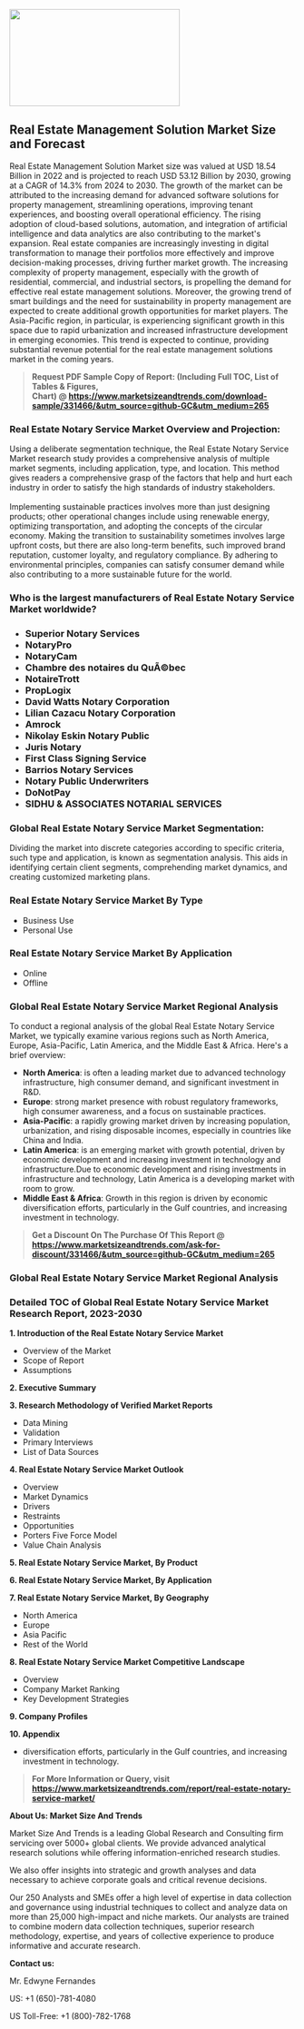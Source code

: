 <p><img class="alignnone size-medium wp-image-20088" src="https://ffe5etoiles.com/wp-content/uploads/2024/12/MST1-300x171.png" alt="" width="300" height="171" /></p><h2>Real Estate Management Solution Market Size and Forecast</h2><p>Real Estate Management Solution Market size was valued at USD 18.54 Billion in 2022 and is projected to reach USD 53.12 Billion by 2030, growing at a CAGR of 14.3% from 2024 to 2030. The growth of the market can be attributed to the increasing demand for advanced software solutions for property management, streamlining operations, improving tenant experiences, and boosting overall operational efficiency. The rising adoption of cloud-based solutions, automation, and integration of artificial intelligence and data analytics are also contributing to the market's expansion. Real estate companies are increasingly investing in digital transformation to manage their portfolios more effectively and improve decision-making processes, driving further market growth.  The increasing complexity of property management, especially with the growth of residential, commercial, and industrial sectors, is propelling the demand for effective real estate management solutions. Moreover, the growing trend of smart buildings and the need for sustainability in property management are expected to create additional growth opportunities for market players. The Asia-Pacific region, in particular, is experiencing significant growth in this space due to rapid urbanization and increased infrastructure development in emerging economies. This trend is expected to continue, providing substantial revenue potential for the real estate management solutions market in the coming years.</p><blockquote id="" class=""><strong>Request PDF Sample Copy of Report: (Including Full TOC, List of Tables &amp; Figures, Chart)&nbsp;@&nbsp;<strong><a href="https://www.marketsizeandtrends.com/download-sample/331466/&utm_source=github-GC&utm_medium=265" target="_blank">https://www.marketsizeandtrends.com/download-sample/331466/&utm_source=github-GC&utm_medium=265</a></strong></strong></blockquote><h3 id="" class="">Real Estate Notary Service Market&nbsp;Overview and Projection:</h3><p id="" class="">Using a deliberate segmentation technique, the Real Estate Notary Service Market research study provides a comprehensive analysis of multiple market segments, including application, type, and location. This method gives readers a comprehensive grasp of the factors that help and hurt each industry in order to satisfy the high standards of industry stakeholders. <br /> <br />Implementing sustainable practices involves more than just designing products; other operational changes include using renewable energy, optimizing transportation, and adopting the concepts of the circular economy. Making the transition to sustainability sometimes involves large upfront costs, but there are also long-term benefits, such improved brand reputation, customer loyalty, and regulatory compliance. By adhering to environmental principles, companies can satisfy consumer demand while also contributing to a more sustainable future for the world.</p><h3 id="" class="">Who is the largest manufacturers of&nbsp;Real Estate Notary Service Market worldwide?</h3><h3 class=""><p><ul><li>Superior Notary Services </li><li> NotaryPro </li><li> NotaryCam </li><li> Chambre des notaires du QuÃ©bec </li><li> NotaireTrott </li><li> PropLogix </li><li> David Watts Notary Corporation </li><li> Lilian Cazacu Notary Corporation </li><li> Amrock </li><li> Nikolay Eskin Notary Public </li><li> Juris Notary </li><li> First Class Signing Service </li><li> Barrios Notary Services </li><li> Notary Public Underwriters </li><li> DoNotPay </li><li> SIDHU & ASSOCIATES NOTARIAL SERVICES</li></ul></p></h3><h3 id="" class="">Global&nbsp;Real Estate Notary Service Market Segmentation:</h3><p id="" class="">Dividing the market into discrete categories according to specific criteria, such type and application, is known as segmentation analysis. This aids in identifying certain client segments, comprehending market dynamics, and creating customized marketing plans.</p><h3 id="" class="">Real Estate Notary Service Market&nbsp;By Type</h3><p><p><ul><li>Business Use</li><li> Personal Use</p></li></ul></p></p><h3 id="" class="">Real Estate Notary Service Market&nbsp;By Application</h3><p class=""><p><ul><li>Online</li><li> Offline</li></ul></p></p><h3 id="" class="">Global Real Estate Notary Service Market Regional Analysis</h3><p id="" class="">To conduct a regional analysis of the global Real Estate Notary Service Market, we typically examine various regions such as North America, Europe, Asia-Pacific, Latin America, and the Middle East &amp; Africa. Here's a brief overview:</p><ul><li><strong>North America</strong>: is often a leading market due to advanced technology infrastructure, high consumer demand, and significant investment in R&amp;D.</li><li><strong>Europe</strong>: strong market presence with robust regulatory frameworks, high consumer awareness, and a focus on sustainable practices.</li><li><strong>Asia-Pacific</strong>: a rapidly growing market driven by increasing population, urbanization, and rising disposable incomes, especially in countries like China and India.</li><li><strong>Latin America</strong>: is an emerging market with growth potential, driven by economic development and increasing investment in technology and infrastructure.Due to economic development and rising investments in infrastructure and technology, Latin America is a developing market with room to grow.</li><li><strong>Middle East &amp; Africa</strong>: Growth in this region is driven by economic diversification efforts, particularly in the Gulf countries, and increasing investment in technology.</li></ul><blockquote id="" class=""><strong>Get a Discount On The Purchase Of This Report @ <strong><a href="https://www.marketsizeandtrends.com/ask-for-discount/331466/&utm_source=github-GC&utm_medium=265" target="_blank">https://www.marketsizeandtrends.com/ask-for-discount/331466/&utm_source=github-GC&utm_medium=265</a></strong></strong></blockquote><h3 id="" class="">Global Real Estate Notary Service Market Regional Analysis</h3><h3 id="" class="">Detailed TOC of Global Real Estate Notary Service Market Research Report, 2023-2030</h3><p id="" class=""><strong>1. Introduction of the Real Estate Notary Service Market</strong></p><ul><li>Overview of the Market</li><li>Scope of Report</li><li>Assumptions</li></ul><p id="" class=""><strong>2. Executive Summary</strong></p><p id="" class=""><strong>3. Research Methodology of Verified Market Reports</strong></p><ul><li>Data Mining</li><li>Validation</li><li>Primary Interviews</li><li>List of Data Sources</li></ul><p id="" class=""><strong>4. Real Estate Notary Service Market Outlook</strong></p><ul><li>Overview</li><li>Market Dynamics</li><li>Drivers</li><li>Restraints</li><li>Opportunities</li><li>Porters Five Force Model</li><li>Value Chain Analysis</li></ul><p id="" class=""><strong>5. Real Estate Notary Service Market, By Product</strong></p><p id="" class=""><strong>6. Real Estate Notary Service Market, By Application</strong></p><p id="" class=""><strong>7. Real Estate Notary Service Market, By Geography</strong></p><ul><li>North America</li><li>Europe</li><li>Asia Pacific</li><li>Rest of the World</li></ul><p id="" class=""><strong>8. Real Estate Notary Service Market Competitive Landscape</strong></p><ul><li>Overview</li><li>Company Market Ranking</li><li>Key Development Strategies</li></ul><p id="" class=""><strong>9. Company Profiles</strong></p><p id="" class=""><strong>10. Appendix</strong></p><ul><li>diversification efforts, particularly in the Gulf countries, and increasing investment in technology.</li></ul><blockquote id="" class=""><strong>For More Information or Query, visit <strong><strong><a href="https://www.marketsizeandtrends.com/report/real-estate-notary-service-market/" target="_blank">https://www.marketsizeandtrends.com/report/real-estate-notary-service-market/</a></strong></strong></strong></blockquote><p id="" class=""><strong>About Us: Market Size And Trends</strong></p><p id="" class="">Market Size And Trends is a leading Global Research and Consulting firm servicing over 5000+ global clients. We provide advanced analytical research solutions while offering information-enriched research studies.</p><p id="" class="">We also offer insights into strategic and growth analyses and data necessary to achieve corporate goals and critical revenue decisions.</p><p id="" class="">Our 250 Analysts and SMEs offer a high level of expertise in data collection and governance using industrial techniques to collect and analyze data on more than 25,000 high-impact and niche markets. Our analysts are trained to combine modern data collection techniques, superior research methodology, expertise, and years of collective experience to produce informative and accurate research.</p><p id="" class=""><strong>Contact us:</strong></p><p id="" class="">Mr. Edwyne Fernandes</p><p id="" class="">US: +1 (650)-781-4080</p><p id="" class="">US Toll-Free: +1 (800)-782-1768</p>
